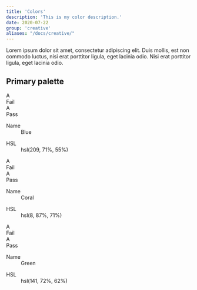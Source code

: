 ```yaml
---
title: 'Colors'
description: 'This is my color description.'
date: 2020-07-22
group: 'creative'
aliases: "/docs/creative/"
---
```


Lorem ipsum dolor sit amet, consectetur adipiscing elit. Duis mollis, est non commodo luctus, nisi erat porttitor ligula, eget lacinia odio. Nisi erat porttitor ligula, eget lacinia odio.

## Primary palette

<div class="row row-cols-1 row-cols-md-2 row-cols-lg-3 row-cols-xxl-4 g-4">
    <div class="col">
        <div class="card">
            <div class="bg-primary">
                <div class="px-4 pt-7 pb-3">
                    <div class="row justify-content-center">
                        <div class="col-auto text-center">
                            <div class="text-dark fz-md">A</div>
                            <div class="fz-sm bg-dark text-white px-2 rounded">Fail</div>
                        </div>
                        <div class="col-auto text-center">
                            <div class="text-light fz-md">A</div>
                            <div class="fz-sm bg-dark text-white px-2 rounded">Pass</div>
                        </div>
                    </div>
                </div>
            </div>
            <div class="card-body">
                <dl>
                    <dt>Name</dt>
                    <dd>Blue</dd>
                </dl>
                <dl>
                    <dt>HSL</dt>
                    <dd>hsl(209, 71%, 55%)</dd>
                </dl>
            </div>
        </div>
    </div>
    <div class="col">
        <div class="card">
            <div class="bg-secondary">
                <div class="px-4 pt-7 pb-3">
                    <div class="row justify-content-center">
                        <div class="col-auto text-center">
                            <div class="text-dark fz-md">A</div>
                            <div class="fz-sm bg-dark text-white px-2 rounded">Fail</div>
                        </div>
                        <div class="col-auto text-center">
                            <div class="text-light fz-md">A</div>
                            <div class="fz-sm bg-dark text-white px-2 rounded">Pass</div>
                        </div>
                    </div>
                </div>
            </div>
            <div class="card-body">
                <dl>
                    <dt>Name</dt>
                    <dd>Coral</dd>
                </dl>
                <dl>
                    <dt>HSL</dt>
                    <dd>hsl(8, 87%, 71%)</dd>
                </dl>
            </div>
        </div>
    </div>
    <div class="col">
        <div class="card">
            <div class="bg-success">
                <div class="px-4 pt-7 pb-3">
                    <div class="row justify-content-center">
                        <div class="col-auto text-center">
                            <div class="text-dark fz-md">A</div>
                            <div class="fz-sm bg-dark text-white px-2 rounded">Fail</div>
                        </div>
                        <div class="col-auto text-center">
                            <div class="text-light fz-md">A</div>
                            <div class="fz-sm bg-dark text-white px-2 rounded">Pass</div>
                        </div>
                    </div>
                </div>
            </div>
            <div class="card-body">
                <dl>
                    <dt>Name</dt>
                    <dd>Green</dd>
                </dl>
                <dl>
                    <dt>HSL</dt>
                    <dd>hsl(141, 72%, 62%)</dd>
                </dl>
            </div>
        </div>
    </div>
</div>


